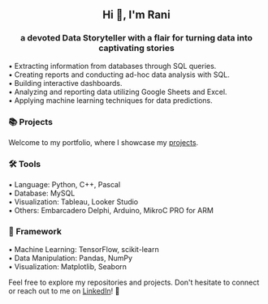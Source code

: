 <h2 align="center">Hi 👋, I'm Rani</h2>
<h3 align="center">a devoted Data Storyteller with a flair for turning data into captivating stories</h3>

• Extracting information from databases through SQL queries.  <br /> 
• Creating reports and conducting ad-hoc data analysis with SQL.  <br /> 
• Building interactive dashboards.  <br /> 
• Analyzing and reporting data utilizing Google Sheets and Excel.  <br /> 
• Applying machine learning techniques for data predictions. <br /> 

### 📚 Projects
Welcome to my portfolio, where I showcase my [projects](https://github.com/punyarani/portfolio/blob/main/README.md).

### 🛠 Tools
• Language: Python, C++, Pascal <br /> 
• Database: MySQL <br /> 
• Visualization: Tableau, Looker Studio <br /> 
• Others: Embarcadero Delphi, Arduino, MikroC PRO for ARM <br /> 

### 🧱 Framework
• Machine Learning: TensorFlow, scikit-learn <br /> 
• Data Manipulation: Pandas, NumPy <br /> 
• Visualization: Matplotlib, Seaborn <br /> 

Feel free to explore my repositories and projects. Don't hesitate to connect or reach out to me on [LinkedIn](https://www.linkedin.com/in/ramadhanialifa/)! 🚀


